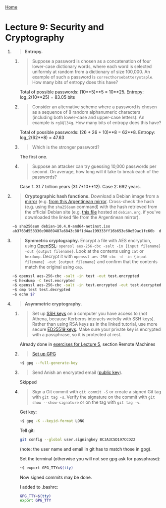 [Home](README.md)

# Lecture 9: Security and Cryptography


1. > **Entropy.**
    1. > Suppose a password is chosen as a concatenation of four lower-case
       > dictionary words, where each word is selected uniformly at random from a
       > dictionary of size 100,000. An example of such a password is
       > `correcthorsebatterystaple`. How many bits of entropy does this have?
       >
       Total of possible passwords: (10\*\*5)\*\*5 = 10\*\*25.
       Entropy: log\_2(10\*\*25) = 83.05 bits
 
    1. > Consider an alternative scheme where a password is chosen as a sequence
       > of 8 random alphanumeric characters (including both lower-case and
       > upper-case letters). An example is `rg8Ql34g`. How many bits of entropy
       > does this have?
       >
       Total of possible passwords: (26 + 26 + 10)\*\*8 = 62\*\*8.
       Entropy: log\_2(62\*\*8) = 47.63
   
    1. > Which is the stronger password?
       >
       The first one.

    1. > Suppose an attacker can try guessing 10,000 passwords per second. On
       > average, how long will it take to break each of the passwords?
       >
       Case 1: 31.7 trillion years (31.7\*10\*\*12).
       Case 2: 692 years.
 
1. > **Cryptographic hash functions.** Download a Debian image from a
   > [mirror](https://www.debian.org/CD/http-ftp/) (e.g. [from this Argentinean
   > mirror](http://debian.xfree.com.ar/debian-cd/current/amd64/iso-cd/).
   > Cross-check the hash (e.g. using the `sha256sum` command) with the hash
   > retrieved from the official Debian site (e.g. [this
   > file](https://cdimage.debian.org/debian-cd/current/amd64/iso-cd/SHA256SUMS)
   > hosted at `debian.org`, if you've downloaded the linked file from the
   > Argentinean mirror).
   >
	```bash
	~$ sha256sum debian-10.4.0-amd64-netinst.iso
	ab3763d553330e90869487a6843c88f1d4aa199333ff16b653e60e59ac1fc60b  debian-10.4.0-amd64-netinst.iso
	```
1. > **Symmetric cryptography.** Encrypt a file with AES encryption, using
   > [OpenSSL](https://www.openssl.org/): `openssl aes-256-cbc -salt -in {input
   > filename} -out {output filename}`. Look at the contents using `cat` or
   > `hexdump`. Decrypt it with `openssl aes-256-cbc -d -in {input filename} -out
   > {output filename}` and confirm that the contents match the original using
   > `cmp`.
   >
	```bash
	~$ openssl aes-256-cbc -salt -in test -out test.encrypted
	~$ hexdump -C test.encrypted
	~$ openssl aes-256-cbc -salt -in test.encrypted -out test.decrypted
	~$ cmp test test.decrypted
	~$ echo $?
	```
1. > **Asymmetric cryptography.**
    1. > Set up [SSH
       > keys](https://www.digitalocean.com/community/tutorials/how-to-set-up-ssh-keys--2)
       > on a computer you have access to (not Athena, because Kerberos interacts
       > weirdly with SSH keys). Rather than using RSA keys as in the linked
       > tutorial, use more secure [ED25519
       > keys](https://wiki.archlinux.org/index.php/SSH_keys#Ed25519). Make sure
       > your private key is encrypted with a passphrase, so it is protected at
       > rest.
		>
		Already done in [exercises for Lecture 5](exercises_5.md), section Remote Machines
    1. > [Set up GPG](https://www.digitalocean.com/community/tutorials/how-to-use-gpg-to-encrypt-and-sign-messages)
		>
		```bash
		~$ gpg --full-generate-key
		```
    1. > Send Anish an encrypted email ([public key](https://keybase.io/anish)).
		>
		Skipped

    1. > Sign a Git commit with `git commit -S` or create a signed Git tag with
       > `git tag -s`. Verify the signature on the commit with `git show
       > --show-signature` or on the tag with `git tag -v`.
		>
		Get key:
		```bash
		~$ gpg -K --keyid-format LONG
		```
		Tell git:
		```bash
		git config --global user.signingkey 8C3A3C5D197CCD22  
		```
		(note: the user name and email in git has to match those in gpg).

        Set the terminal (otherwise you will not see gpg ask for passphrase):
        ```bash
        ~$ export GPG_TTY=$(tty)     
        ```
        Now signed commits may be done.

        I added to .bashrc:
        ```bash
        GPG_TTY=$(tty)
        export GPG_TTY     
        ```
